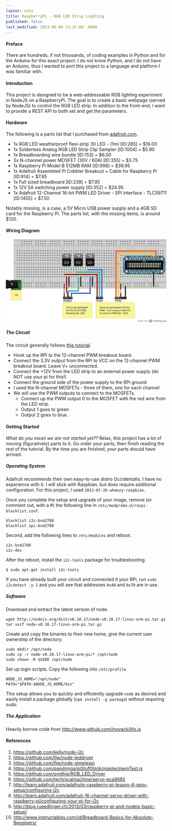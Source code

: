 ```yaml
---
layout: note
title: RaspberryPi - RGB LED Strip Lighting
published: false
last_modified: 2013-09-09 13:37:00 -0400
---
```


#### Preface

There are hundreds, if not thousands, of coding examples in Python and for the Arduino for this exact project.
I do not know Python, and I do not have an Arduino, thus I wanted to port this project to a language and platform
I was familiar with.

#### Introduction

This project is designed to be a web-addressable RGB lighting experiment in NodeJS on a RaspberryPi.  The goal is
to create a basic webpage (served by NodeJS) to control the RGB LED strip.  In addition to the front-end, I want
to provide a REST API to both set and get the parameters.

#### Hardware

The following is a parts list that I purchased from [adafruit.com](adafruit.com).

* 1x RGB LED weatherproof flexi-strip 30 LED - (1m) [ID:285] = $16.00
* 1x Solderless Analog RGB LED Strip Clip Sampler [ID:1004] = $5.90
* 1x Breadboarding wire bundle [ID:153] = $6.00
* 3x N-channel power MOSFET (30V / 60A) [ID:355] = $3.75
* 1x Raspberry Pi Model B 512MB RAM [ID:998] = $39.95
* 1x Adafruit Assembled Pi Cobbler Breakout + Cable for Raspberry Pi [ID:914] = $7.95
* 1x Full sized breadboard [ID:239] = $7.95
* 1x 12V 5A switching power supply [ID:352] = $24.95
* 1x Adafruit 12-Channel 16-bit PWM LED Driver - SPI Interface - TLC59711 [ID:1455] = $7.50

Notably missing, is a case, a 5V Micro USB power supply and a 4GB SD card for the Raspberry Pi.  The parts list,
with the missing items, is around $120.

#### Wiring Diagram

<img src="../img/rpiled.jpg">

##### The Circuit

The circuit generally follows [this tutorial](http://learn.adafruit.com/rgb-led-strips/usage).

* Hook up the RPi to the 12-channel PWM breakout board.
* Connect the 3.3V output from the RPi to VCC on the 12-channel PWM breakout board. Leave V+ unconnected.
* Connect the +12V from the LED strip to an external power supply (do NOT use your pi for this!)
* Connect the ground side of the power supply to the RPi ground
* I used the N-channel MOSFETs - three of them, one for each channel
* We will use the PWM outputs to connect to the MOSFETs.
  * Connect up the PWM output 0 to the MOSFET with the red wire from the LED strip.
  * Output 1 goes to green
  * Output 2 goes to blue.

#### Getting Started

_What do you mean we are not started yet??_  Relax, this project has a lot of moving (figuratively) parts to it.
Go order your parts, then finish reading the rest of the tutorial.  By the time you are finished, your parts
should have arrived.

##### Operating System

Adafruit recommends their own easy-to-use distro Occidentalis. I have no experience with it.  I will stick with
Raspbian, but does require additional configuration.  For this project, I used `2013-07-26-wheezy-raspbian`.

Once you complete the setup and upgrade of your image, remove (or comment out, with a #) the following line in
`/etc/modprobe.d/raspi-blacklist.conf`.

    blacklist i2c-bcm2708
    blacklist spi-bcm2708

Second, add the following lines to `/etc/modules` and reboot.

    i2c-bcm2708
    i2c-dev

After the reboot, install the `i2c-tools` package for troubleshooting.

    $ sudo apt-get install i2c-tools

If you have already built your circuit and connected it your RPi, run `sudo i2cdetect -y 1` and you will see
that addresses `0x40` and `0x70` are in use.

##### Software

Download and extract the latest version of node.

    wget http://nodejs.org/dist/v0.10.17/node-v0.10.17-linux-arm-pi.tar.gz
    tar xvzf node-v0.10.17-linux-arm-pi.tar.gz

Create and copy the binaries to their new home, give the current user ownership of the directory.

    sudo mkdir /opt/node
    sudo cp -r node-v0.10.17-linux-arm-pi/* /opt/node
    sudo chown -R $USER /opt/node

Set up login scripts. Copy the following into `/etc/profile`

    NODE_JS_HOME="/opt/node"
    PATH="$PATH:$NODE_JS_HOME/bin"

This setup allows you to quickly and efficiently upgrade `node` as desired and easily install a package
globally (`npm install -g package`) without requiring sudo.

##### The Application

Heavily borrow code from http://www.github.com/jnovack/lifx.js

#### References

1. https://github.com/kelly/node-i2c
1. https://github.com/fjw/node-leddriver
1. https://github.com/fjw/node-simplespi
1. https://github.com/pandringa/piStuff/blob/master/pwmTest.js
1. https://github.com/smithje/RGB_LED_Driver
1. https://github.com/technicalmachine/servo-pca9685
1. http://learn.adafruit.com/adafruits-raspberry-pi-lesson-4-gpio-setup/configuring-i2c
1. http://learn.adafruit.com/adafruit-16-channel-servo-driver-with-raspberry-pi/configuring-your-pi-for-i2c
1. http://blog.rueedlinger.ch/2013/03/raspberry-pi-and-nodejs-basic-setup/
1. http://www.instructables.com/id/Breadboard-Basics-for-Absolute-Begginers/
